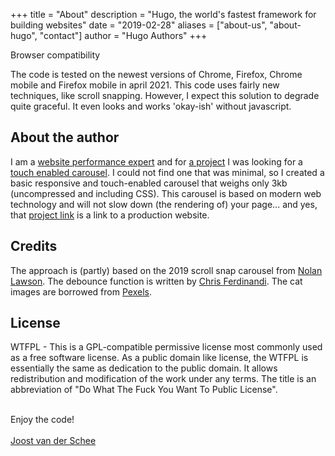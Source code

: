 +++
title = "About"
description = "Hugo, the world's fastest framework for building websites"
date = "2019-02-28"
aliases = ["about-us", "about-hugo", "contact"]
author = "Hugo Authors"
+++



Browser compatibility
<p>The code is tested on the newest versions of Chrome, Firefox, Chrome mobile and Firefox mobile in april 2021. This code uses fairly new techniques, like scroll snapping. However, I expect this solution to degrade quite graceful. It even looks and works 'okay-ish' without javascript.</p>

<h2>About the author</h2>
<p>I am a <a href="https://www.usecue.com/">website performance expert</a> and for <a href="https://www.usecue.com/portfolio/poet-vermaat/">a project</a> I was looking for a <a href="https://www.usecue.com/blog/carousel-with-scroll-snap/">touch enabled carousel</a>. I could not find one that was minimal, so I created a basic responsive and touch-enabled carousel that weighs only 3kb (uncompressed and including CSS). This carousel is based on modern web technology and will not slow down (the rendering of) your page... and yes, that <a href="https://petervermaat.nl/">project link</a> is a link to a production website.</p>

<h2>Credits</h2>
<p>The approach is (partly) based on the 2019 scroll snap carousel from <a href="https://nolanlawson.com">Nolan Lawson</a>. The debounce function is written by <a href="https://gomakethings.com">Chris Ferdinandi</a>. The cat images are borrowed from <a href="https://www.pexels.com/">Pexels</a>.</p>

<h2>License</h2>
<p>WTFPL - This is a GPL-compatible permissive license most commonly used as a free software license. As a public domain like license, the WTFPL is essentially the same as dedication to the public domain. It allows redistribution and modification of the work under any terms. The title is an abbreviation of "Do What The Fuck You Want To Public License".</p>

<p><br />Enjoy the code!<br /><br /><a href="https://www.usecue.com/">Joost van der Schee</a></p>

<br /><br /><br /><br />
